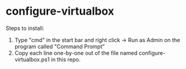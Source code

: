 # configure-virtualbox

Steps to install:
  1. Type "cmd" in the start bar and right click -> Run as Admin on the program called "Command Prompt"
  2. Copy each line one-by-one out of the file named configure-virtualbox.ps1 in this repo.
